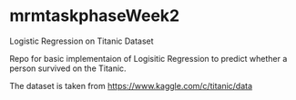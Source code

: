 # mrmtaskphaseWeek2
Logistic Regression on Titanic Dataset


Repo for basic implementaion of Logisitic Regression to predict whether a person survived on the Titanic.

The dataset is taken from https://www.kaggle.com/c/titanic/data
